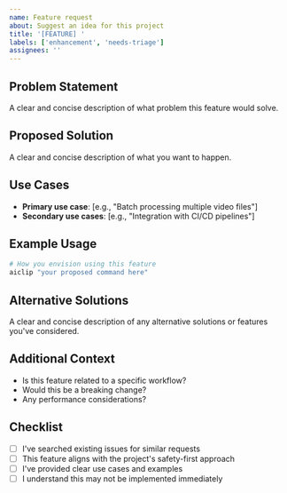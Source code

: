 ```yaml
---
name: Feature request
about: Suggest an idea for this project
title: '[FEATURE] '
labels: ['enhancement', 'needs-triage']
assignees: ''
---
```


## Problem Statement
A clear and concise description of what problem this feature would solve.

## Proposed Solution
A clear and concise description of what you want to happen.

## Use Cases
- **Primary use case**: [e.g., "Batch processing multiple video files"]
- **Secondary use cases**: [e.g., "Integration with CI/CD pipelines"]

## Example Usage
```bash
# How you envision using this feature
aiclip "your proposed command here"
```

## Alternative Solutions
A clear and concise description of any alternative solutions or features you've considered.

## Additional Context
- Is this feature related to a specific workflow?
- Would this be a breaking change?
- Any performance considerations?

## Checklist
- [ ] I've searched existing issues for similar requests
- [ ] This feature aligns with the project's safety-first approach
- [ ] I've provided clear use cases and examples
- [ ] I understand this may not be implemented immediately
